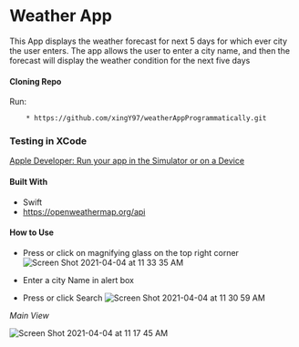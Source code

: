 # **Weather App**

This App displays the weather forecast for next 5 days for which ever city the user enters. The app allows the user to enter a city name, and then the forecast will display the weather condition for the next five days


<h4>Cloning Repo</h4>
Run:

```xcode
    * https://github.com/xingY97/weatherAppProgrammatically.git
```
<h3>Testing in XCode</h3>

[Apple Developer: Run your app in the Simulator or on a Device](https://developer.apple.com/documentation/xcode/running_your_app_in_the_simulator_or_on_a_device)

<h4>Built With</h4>

* Swift
* https://openweathermap.org/api

<h4>How to Use</h4>

* Press or click on magnifying glass on the top right corner 
![Screen Shot 2021-04-04 at 11 33 35 AM](https://user-images.githubusercontent.com/45300300/113513865-a216a680-9539-11eb-878d-67bfd6661f0a.png)



* Enter a city Name in alert box
* Press or click Search
![Screen Shot 2021-04-04 at 11 30 59 AM](https://user-images.githubusercontent.com/45300300/113513787-451af080-9539-11eb-88f8-1ca2cbdb5c5a.png)



*Main View*

![Screen Shot 2021-04-04 at 11 17 45 AM](https://user-images.githubusercontent.com/45300300/113513370-6975cd80-9537-11eb-93cc-fa9dfa9008f2.png)

